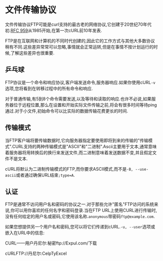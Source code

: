 
# 文件传输协议

文件传输协议FTP可能是curl支持的最古老的网络协议,它创建于20世纪70年代初.[RFC 959](https://www.ietf.org/rfc/rfc959.txt)从1985开始,在第一次cURL前10年发表.

FTP是在互联网和计算机的不同时代创建的,因此它的工作方式与其他大多数协议稍有不同.这些差异常常可以忽略,事情就会正常运转,但是在事情不按计划运行的时候,了解这些差异也很重要.

## 乒乓球

FTP协议是一个命令和响应协议,客户端发送命令,服务器响应.如果你使用cURL`-v`选项,您将看到在转移过程中的所有命令和响应.

对于普通传输,有5到8个命令需要发送,以及等待和读取的响应.也许不必说,如果服务器位于远程位置,那么在设置和开始实际文件传输之前,将会有很多时间等待ping通过.对于小文件,初始命令可以比实际的数据传输花费更长的时间.

## 传输模式

当FTP客户端将要传输数据时,它向服务器指定要使用即将到来的传输的"传输模式".CURL支持的两种传输模式是"ASCII"和"二进制".Ascii主要用于文本,通常意味着服务器将用转换后的换行来发送文件,而二进制意味着发送数据不变,并且假定文件不是文本.

cURL将默认为二进制传输模式的FTP,而你要求ASCII模式,而不是`-B, --use-ascii`或者通过确保URL结束`;type=A`.

## 认证

FTP是通常不访问用户名和密码的协议之一.对于那些允许"匿名"FTP访问的系统来说,你可以用你喜欢的任何名字和密码登录.当在FTP URL上使用CURL进行传输时,没有任何给定的用户名或密码,它使用该名称.`anonymous`带密码`ftp@example.com`.

如果您想提供另一个用户名和密码,您可以将它们传递到cURL.`-u, --user`选项或嵌入在URL中的信息:

CURL——用户丹尼尔:秘密ftp://Expul.com/下载

cURLFTP://丹尼尔:CelpTyExcel
